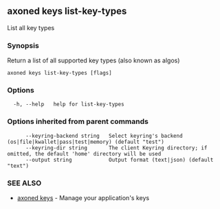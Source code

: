 ## axoned keys list-key-types

List all key types

### Synopsis

Return a list of all supported key types (also known as algos)

```
axoned keys list-key-types [flags]
```

### Options

```
  -h, --help   help for list-key-types
```

### Options inherited from parent commands

```
      --keyring-backend string   Select keyring's backend (os|file|kwallet|pass|test|memory) (default "test")
      --keyring-dir string       The client Keyring directory; if omitted, the default 'home' directory will be used
      --output string            Output format (text|json) (default "text")
```

### SEE ALSO

* [axoned keys](axoned_keys.md)	 - Manage your application's keys
